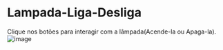 # Lampada-Liga-Desliga
 Clique nos botões para interagir com a lâmpada(Acende-la ou Apaga-la).
![image](https://user-images.githubusercontent.com/78741650/188293115-cc94645f-fb4d-4753-b1ca-6eb3dd254d60.png)
